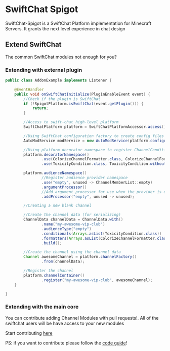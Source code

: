 # SwiftChat Spigot
SwiftChat-Spigot is a SwiftChat Platform implementation for Minecraft Servers. It grants the next level experience in chat design

## Extend SwiftChat
The common SwiftChat modules not enough for you?

### Extending with external plugin
```java
public class AddonExample implements Listener {

	@EventHandler
	public void onSwiftChatInitialize(PluginEnableEvent event) {
		//Check if the plugin is SwiftChat
		if (!SpigotPlatform.isSwiftChat(event.getPlugin())) {
			return;
		}

		//Access to swift-chat high-level platform
		SwiftChatPlatform platform = SwiftChatPlatformAccessor.access();

		//Using SwiftChat configuration factory to create config files inside SwiftChat
		AutoModService modService = new AutoModService(platform.configurationFactory());

		//Using platform decorator namespace to register ChannelConditions or Formatters
		platform.decoratorNamespace()
				.use(ColorizeChannelFormatter.class, ColorizeChannelFormatter.withoutDecorates())
				.use(ToxicityCondition.class, ToxicityCondition.withoutDecorator(modService));

		platform.audienceNamespace()
				//Register audience provider namespace
				.use("empty", unused -> ChannelMemberList::empty)
				.argumentProcessor()
				//Add argument processor for use when the provider is queried
				.addProcessor("empty", unused -> unused);

		//Creating a new blank channel

		//Create the channel data (for serializing)
		ChannelData channelData = ChannelData.with()
				.name("my-awesome-vip-club")
				.audienceType("empty")
				.conditionals(Arrays.asList(ToxicityCondition.class))
				.formatters(Arrays.asList(ColorizeChannelFormatter.class, GlobalCensureChannelFormatter.class))
				.build();

		//Create the channel using the channel data
		Channel awesomeChannel = platform.channelFactory()
				.from(channelData);

		//Register the channel
		platform.channelContainer()
				.register("my-awesome-vip-club", awesomeChannel);
	}

}

```

### Extending with the main core
You can contribute adding Channel Modules with pull requests!. All of the swiftchat users will be 
have access to your new modules

Start contributing [here](https://github.com/HypoxTeam/SwiftChat/pulls)

PS: if you want to contribute please follow the [code guide](https://github.com/HypoxTeam/SwiftChat/blob/main/code-guide.md)!
